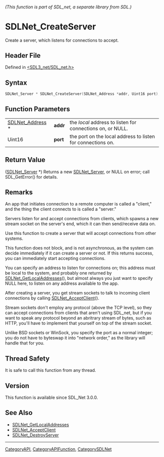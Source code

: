 ###### (This function is part of SDL_net, a separate library from SDL.)
# SDLNet_CreateServer

Create a server, which listens for connections to accept.

## Header File

Defined in [<SDL3_net/SDL_net.h>](https://github.com/libsdl-org/SDL_net/blob/main/include/SDL3_net/SDL_net.h)

## Syntax

```c
SDLNet_Server * SDLNet_CreateServer(SDLNet_Address *addr, Uint16 port);
```

## Function Parameters

|                                    |          |                                                             |
| ---------------------------------- | -------- | ----------------------------------------------------------- |
| [SDLNet_Address](SDLNet_Address) * | **addr** | the _local_ address to listen for connections on, or NULL.  |
| Uint16                             | **port** | the port on the local address to listen for connections on. |

## Return Value

([SDLNet_Server](SDLNet_Server) *) Returns a new
[SDLNet_Server](SDLNet_Server), or NULL on
error; call SDL_GetError() for details.

## Remarks

An app that initiates connection to a remote computer is called a "client,"
and the thing the client connects to is called a "server."

Servers listen for and accept connections from clients, which spawns a new
stream socket on the server's end, which it can then send/receive data on.

Use this function to create a server that will accept connections from
other systems.

This function does not block, and is not asynchronous, as the system can
decide immediately if it can create a server or not. If this returns
success, you can immediately start accepting connections.

You can specify an address to listen for connections on; this address must
be local to the system, and probably one returned by
[SDLNet_GetLocalAddresses](SDLNet_GetLocalAddresses)(), but almost always
you just want to specify NULL here, to listen on any address available to
the app.

After creating a server, you get stream sockets to talk to incoming client
connections by calling [SDLNet_AcceptClient](SDLNet_AcceptClient)().

Stream sockets don't employ any protocol (above the TCP level), so they can
accept connections from clients that aren't using SDL_net, but if you want
to speak any protocol beyond an abritrary stream of bytes, such as HTTP,
you'll have to implement that yourself on top of the stream socket.

Unlike BSD sockets or WinSock, you specify the port as a normal integer;
you do not have to byteswap it into "network order," as the library will
handle that for you.

## Thread Safety

It is safe to call this function from any thread.

## Version

This function is available since SDL_Net 3.0.0.

## See Also

- [SDLNet_GetLocalAddresses](SDLNet_GetLocalAddresses)
- [SDLNet_AcceptClient](SDLNet_AcceptClient)
- [SDLNet_DestroyServer](SDLNet_DestroyServer)

----
[CategoryAPI](CategoryAPI), [CategoryAPIFunction](CategoryAPIFunction), [CategorySDLNet](CategorySDLNet)

